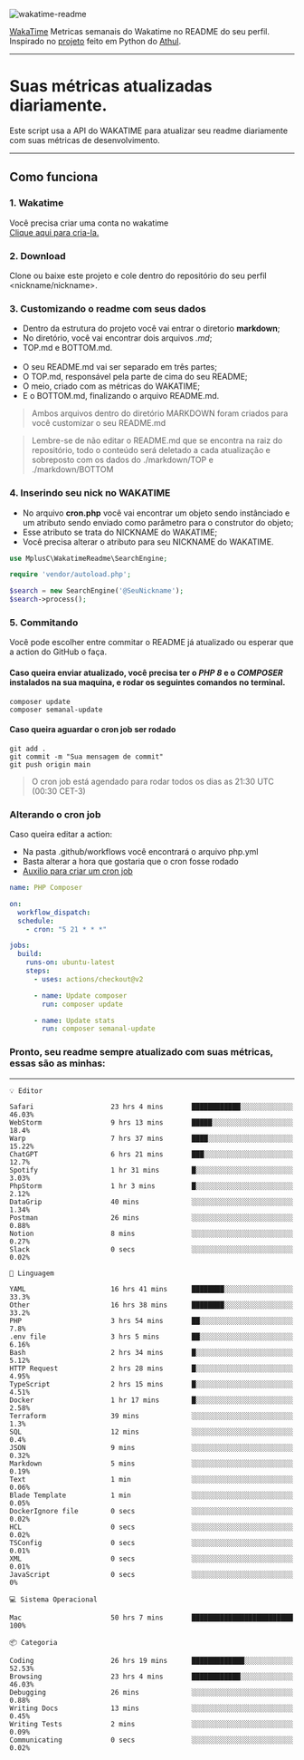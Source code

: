 ![wakatime-readme](https://socialify.git.ci/bymatheus/wakatime-readme/image?description=1&descriptionEditable=M%C3%A9tricas%20semanais%20do%20Wakatime%20no%20seu%20README%20de%20perfil.&font=KoHo&forks=1&language=1&owner=1&pattern=Signal&stargazers=1&theme=Dark)

[WakaTime](https://wakatime.com) Metricas semanais do Wakatime no README do seu perfil. <br>
Inspirado no [projeto](https://github.com/athul/waka-readme) feito em Python do [Athul](https://github.com/athul).
___

# Suas métricas atualizadas diariamente.
Este script usa a API do WAKATIME para atualizar seu readme diariamente com suas métricas de desenvolvimento.

___

## Como funciona

### 1. Wakatime
Você precisa criar uma conta no wakatime <br>
[Clique aqui para cria-la.](https://wakatime.com) 

### 2. Download
Clone ou baixe este projeto e cole dentro do repositório do seu perfil <nickname/nickname>.

### 3. Customizando o readme com seus dados
- Dentro da estrutura do projeto você vai entrar o diretorio **markdown**;  
- No diretório, você vai encontrar dois arquivos *.md*;
- TOP.md e BOTTOM.md.
<br><br>
- O seu README.md vai ser separado em três partes; 
- O TOP.md, responsável pela parte de cima do seu README;
- O meio, criado com as métricas do WAKATIME;
- E o BOTTOM.md, finalizando o arquivo README.md.<br>

> Ambos arquivos dentro do diretório MARKDOWN foram criados para você customizar o seu README.md

> Lembre-se de não editar o README.md que se encontra na raiz do repositório, todo o conteúdo será deletado a cada atualização e sobreposto com os dados do ./markdown/TOP e ./markdown/BOTTOM

### 4. Inserindo seu nick no WAKATIME
- No arquivo **cron.php** você vai encontrar um objeto sendo instânciado e um atributo sendo enviado como parâmetro para o construtor do objeto;
- Esse atributo se trata do NICKNAME do WAKATIME;
- Você precisa alterar o atributo para seu NICKNAME do WAKATIME.

```php
use MplusC\WakatimeReadme\SearchEngine;

require 'vendor/autoload.php';

$search = new SearchEngine('@SeuNickname');
$search->process();
```

### 5. Commitando
Você pode escolher entre commitar o README já atualizado ou esperar que a action do GitHub o faça. <br>

#### Caso queira enviar atualizado, você precisa ter o *PHP 8* e o *COMPOSER* instalados na sua maquina, e rodar os seguintes comandos no terminal.
```composer
composer update
composer semanal-update 
```

#### Caso queira aguardar o cron job ser rodado 
```git 
git add .
git commit -m "Sua mensagem de commit"
git push origin main
```

>O cron job está agendado para rodar todos os dias as 21:30 UTC (00:30 CET-3) 

### Alterando o cron job
Caso queira editar a action:

- Na pasta .github/workflows você encontrará o arquivo php.yml
- Basta alterar a hora que gostaria que o cron fosse rodado
- [Auxilio para criar um cron job](https://crontab.guru)

```yml
name: PHP Composer

on:
  workflow_dispatch:
  schedule:
    - cron: "5 21 * * *"

jobs:
  build:
    runs-on: ubuntu-latest
    steps:
      - uses: actions/checkout@v2

      - name: Update composer
        run: composer update

      - name: Update stats
        run: composer semanal-update
```

### Pronto, seu readme sempre atualizado com suas métricas, essas são as minhas:

___
```text
💡 Editor

Safari                   23 hrs 4 mins       ████████████░░░░░░░░░░░░░     46.03%
WebStorm                 9 hrs 13 mins       █████░░░░░░░░░░░░░░░░░░░░      18.4%
Warp                     7 hrs 37 mins       ████░░░░░░░░░░░░░░░░░░░░░     15.22%
ChatGPT                  6 hrs 21 mins       ███░░░░░░░░░░░░░░░░░░░░░░      12.7%
Spotify                  1 hr 31 mins        █░░░░░░░░░░░░░░░░░░░░░░░░      3.03%
PhpStorm                 1 hr 3 mins         █░░░░░░░░░░░░░░░░░░░░░░░░      2.12%
DataGrip                 40 mins             ░░░░░░░░░░░░░░░░░░░░░░░░░      1.34%
Postman                  26 mins             ░░░░░░░░░░░░░░░░░░░░░░░░░      0.88%
Notion                   8 mins              ░░░░░░░░░░░░░░░░░░░░░░░░░      0.27%
Slack                    0 secs              ░░░░░░░░░░░░░░░░░░░░░░░░░      0.02%
```
```text
💬 Linguagem

YAML                     16 hrs 41 mins      ████████░░░░░░░░░░░░░░░░░      33.3%
Other                    16 hrs 38 mins      ████████░░░░░░░░░░░░░░░░░      33.2%
PHP                      3 hrs 54 mins       ██░░░░░░░░░░░░░░░░░░░░░░░       7.8%
.env file                3 hrs 5 mins        ██░░░░░░░░░░░░░░░░░░░░░░░      6.16%
Bash                     2 hrs 34 mins       █░░░░░░░░░░░░░░░░░░░░░░░░      5.12%
HTTP Request             2 hrs 28 mins       █░░░░░░░░░░░░░░░░░░░░░░░░      4.95%
TypeScript               2 hrs 15 mins       █░░░░░░░░░░░░░░░░░░░░░░░░      4.51%
Docker                   1 hr 17 mins        █░░░░░░░░░░░░░░░░░░░░░░░░      2.58%
Terraform                39 mins             ░░░░░░░░░░░░░░░░░░░░░░░░░       1.3%
SQL                      12 mins             ░░░░░░░░░░░░░░░░░░░░░░░░░       0.4%
JSON                     9 mins              ░░░░░░░░░░░░░░░░░░░░░░░░░      0.32%
Markdown                 5 mins              ░░░░░░░░░░░░░░░░░░░░░░░░░      0.19%
Text                     1 min               ░░░░░░░░░░░░░░░░░░░░░░░░░      0.06%
Blade Template           1 min               ░░░░░░░░░░░░░░░░░░░░░░░░░      0.05%
DockerIgnore file        0 secs              ░░░░░░░░░░░░░░░░░░░░░░░░░      0.02%
HCL                      0 secs              ░░░░░░░░░░░░░░░░░░░░░░░░░      0.02%
TSConfig                 0 secs              ░░░░░░░░░░░░░░░░░░░░░░░░░      0.01%
XML                      0 secs              ░░░░░░░░░░░░░░░░░░░░░░░░░      0.01%
JavaScript               0 secs              ░░░░░░░░░░░░░░░░░░░░░░░░░         0%
```
```text
💻 Sistema Operacional

Mac                      50 hrs 7 mins       █████████████████████████       100%
```
```text
📦 Categoria

Coding                   26 hrs 19 mins      █████████████░░░░░░░░░░░░     52.53%
Browsing                 23 hrs 4 mins       ████████████░░░░░░░░░░░░░     46.03%
Debugging                26 mins             ░░░░░░░░░░░░░░░░░░░░░░░░░      0.88%
Writing Docs             13 mins             ░░░░░░░░░░░░░░░░░░░░░░░░░      0.45%
Writing Tests            2 mins              ░░░░░░░░░░░░░░░░░░░░░░░░░      0.09%
Communicating            0 secs              ░░░░░░░░░░░░░░░░░░░░░░░░░      0.02%
```
